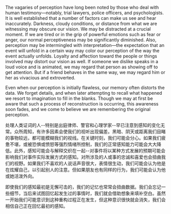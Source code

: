 The vagaries of perception have long been noted by those who deal with human testimony—notably, trial lawyers, police officers, and psychologists. It is well established that a number of factors can make us see and hear inaccurately. Darkness, cloudy conditions, or distance from what we are witnessing may obscure our vision. We may be distracted at a crucial moment. If we are tired or in the grip of powerful emotions such as fear or anger, our normal perceptiveness may be significantly diminished. Also, perception may be intermingled with interpretation—the expectation that an event will unfold in a certain way may color our perception of the way the event actually unfolds. Loyalty and affection toward the people or things involved may distort our vision as well. If someone we dislike speaks in a loud voice and is animated, we may regard that person as showing off to get attention. But if a friend behaves in the same way, we may regard him or her as vivacious and extroverted.

Even when our perception is initially flawless, our memory often distorts the data. We forget details, and when later attempting to recall what happened we resort to imagination to fill in the blanks. Though we may at first be aware that such a process of reconstruction is occurring, this awareness soon fades, and we come to believe we are remembering the original perception.

处理人类证词的人--特别是出庭律师、警官和心理学家--早已注意到感知的变化无常。众所周知，有许多因素会使我们的视听出现偏差。黑暗、阴天或距离我们目睹的事物较远，都可能模糊我们的视线。在关键时刻，我们可能会分心。如果我们疲惫不堪，或被恐惧或愤怒等强烈情绪所控制，我们的正常感知能力可能会大大降低。此外，感知可能会与解释交织在一起--对事件将以某种方式发展的预期可能会影响我们对事件实际发展方式的感知。对所涉及的人或事的忠诚和喜爱也会扭曲我们的视野。如果我们不喜欢的人说话声音很大，表情很生动，我们可能会认为他是在炫耀自己，以引起别人的注意。但如果朋友也有同样的行为，我们可能会认为他或她活泼外向。

即使我们的感知最初是无懈可击的，我们的记忆也常常会扭曲数据。我们会忘记一些细节，当后来试图回忆起发生过的事情时，我们就会借助想象来填补空白。虽然一开始我们可能意识到这种重构过程正在发生，但这种意识很快就会消失，我们会相信自己正在回忆最初的感知。